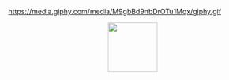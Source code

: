 https://media.giphy.com/media/M9gbBd9nbDrOTu1Mqx/giphy.gif

<div id="header" align="center">
  <img src="https://i.giphy.com/media/v1.Y2lkPTc5MGI3NjExdnFmdW5ibWx2cnJlbG9qdjM0ZDB5aWxjcXZ5Nng0Ync5MXNnZHBobSZlcD12MV9pbnRlcm5hbF9naWZfYnlfaWQmY3Q9cw/lr1QZ7prMwwkqSSVLa/giphy.gif
" width="100"/>
</div>
